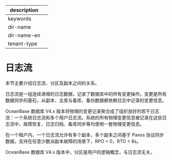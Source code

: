 |description||
|---|---|
|keywords||
|dir-name||
|dir-name-en||
|tenant-type||

# 日志流

本节主要介绍日志流、分区及副本之间的关系。

日志流是一组连续递增的日志数据，记录了数据库中的所有变更操作。变更是所有数据同步的基石，从副本、主库与备库、备份数据都依赖日志中记录的变更信息。

OceanBase 数据库 V4.x 版本将物理的变更记录聚合成了组织良好的若干日志流：一个系统日志流和多个用户日志流。系统的所有物理变更信息被记录在这些日志流中，故障恢复、日志归档、备库同步等均使用一套物理变更信息。

在一个租户内，一个日志流允许有多个副本，多个副本之间基于 Paxos 协议同步数据，支持在任意少数派副本故障的场景下，RPO = 0，RTO < 8s。

OceanBase 数据库 V4.x 版本中，分区是用户的逻辑概念，与日志流无关。
